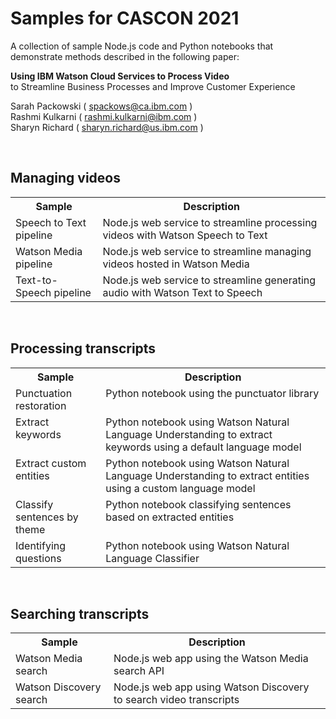 # Samples for CASCON 2021

A collection of sample Node.js code and Python notebooks that demonstrate methods described in the following paper:

**Using IBM Watson Cloud Services to Process Video**<br/>
to Streamline Business Processes and Improve Customer Experience

Sarah Packowski ( spackows@ca.ibm.com )<br/>
Rashmi Kulkarni ( rashmi.kulkarni@ibm.com )<br/>
Sharyn Richard ( sharyn.richard@us.ibm.com )

<p>&nbsp;</p>

## Managing videos
<table>
<tr>
<th>Sample</th>
<th>Description</th>
</tr>
<tr>
<td valign="top">Speech to Text pipeline</td>
<td valign="top">Node.js web service to streamline processing videos with Watson Speech to Text</td>
</tr>
<tr>
<td valign="top">Watson Media pipeline</td>
<td valign="top">Node.js web service to streamline managing videos hosted in Watson Media</td>
</tr>
<tr>
<td valign="top">Text-to-Speech pipeline</td>
<td valign="top">Node.js web service to streamline generating audio with Watson Text to Speech</td>
</tr>
</table>

<p>&nbsp;</p>

## Processing transcripts
<table>
<tr>
<th>Sample</th>
<th>Description</th>
</tr>
<tr>
<td valign="top">Punctuation restoration</td>
<td valign="top">Python notebook using the punctuator library</td>
</tr>
<tr>
<td valign="top">Extract keywords</td>
<td valign="top">Python notebook using Watson Natural Language Understanding to extract keywords using a default language model</td>
</tr>
<tr>
<td valign="top">Extract custom entities</td>
<td valign="top">Python notebook using Watson Natural Language Understanding to extract entities using a custom language model</td>
</tr>
<tr>
<td valign="top">Classify sentences by theme</td>
<td valign="top">Python notebook classifying sentences based on extracted entities</td>
</tr>
<tr>
<td valign="top">Identifying questions</td>
<td valign="top">Python notebook using Watson Natural Language Classifier</td>
</tr>
</table>

<p>&nbsp;</p>

## Searching transcripts
<table>
<tr>
<th>Sample</th>
<th>Description</th>
</tr>
<tr>
<td valign="top">Watson Media search</td>
<td valign="top">Node.js web app using the Watson Media search API</td>
</tr>
<tr>
<td valign="top">Watson Discovery search</td>
<td valign="top">Node.js web app using Watson Discovery to search video transcripts</td>
</tr>
</table>

<p>&nbsp;</p>

